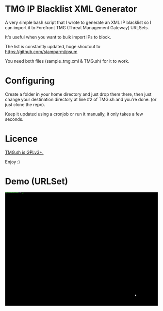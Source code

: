 # TMG IP Blacklist XML Generator
A very simple bash script that I wrote to generate an XML IP blacklist so I can import it to Forefront TMG (Threat Management Gateway) URLSets. 

It's useful when you want to bulk import IPs to block. 

The list is constantly updated, huge shoutout to https://github.com/stamparm/ipsum

You need both files (sample_tmg.xml & TMG.sh) for it to work.

# Configuring
Create a folder in your home directory and just drop them there, then just change your destination directory at line #2 of TMG.sh and you're done. (or just clone the repo). 

Keep it updated using a cronjob or run it manually, it only takes a few seconds.

# Licence
<p><a href="https://github.com/spithash/TMG-Blacklist-Generator/blob/master/LICENSE">TMG.sh is GPLv3+.</a></p>

Enjoy :)

# Demo (URLSet)
![TMG.sh execution in linux terminal](https://github.com/spithash/trunk/blob/master/TMG.gif?raw=true)
